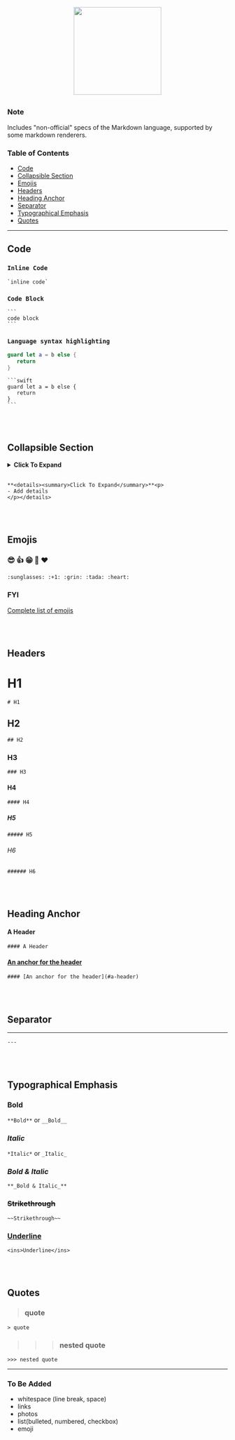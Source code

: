 
<p align="center">
<img src="https://user-images.githubusercontent.com/35065894/47264229-54ff0f80-d54d-11e8-86fa-115804f19124.png" width="200"  />
   </p>
   <h2 align="center"></h2>
 
 
### Note 
Includes "non-official" specs of the Markdown language, supported by some markdown renderers.

### Table of Contents
- [Code](#code)
- [Collapsible Section](#collapsible-section)
- [Emojis](#emojis)
- [Headers](#headers)
- [Heading Anchor](#heading-anchor)
- [Separator](#separator)
- [Typographical Emphasis](#typographical-emphasis)
- [Quotes](#quotes)

---

## Code 
### `Inline Code` <br/>
`` `inline code` ``

### ```Code Block```

````
```
code block
```
````
### ```Language syntax highlighting```
```swift 
guard let a = b else {
   return 
}
```

````
```swift 
guard let a = b else {
   return 
}
```
````  

<br/><br/>

## Collapsible Section
**<details><summary>Click To Expand</summary>**<p>
- Add details
</p></details>

<br/>

```
**<details><summary>Click To Expand</summary>**<p>
- Add details
</p></details>
```

<br/><br/>

## Emojis
### :sunglasses: :+1: :grin: :tada: :heart:

`:sunglasses: :+1: :grin: :tada: :heart:`

### FYI
[Complete list of emojis](https://gist.github.com/rxaviers/7360908)


<br/><br/>

## Headers
# H1 
`# H1`
## H2 
`## H2`
### H3 
`### H3`
#### H4 
`#### H4`
##### H5 
`##### H5`
###### H6 
`###### H6`  

<br/><br/>

## Heading Anchor
#### A Header  
`#### A Header`  
#### [An anchor for the header](#a-header)  
`#### [An anchor for the header](#a-header)`  

<br/><br/>

## Separator
---
`---`


<br/><br/>

## Typographical Emphasis
### **Bold** 
`**Bold**` or `__Bold__`
### *Italic* 
`*Italic*` or `_Italic_`
### **_Bold & Italic_** 
`**_Bold & Italic_**`
### ~~Strikethrough~~ 
`~~Strikethrough~~`
### <ins>Underline</ins>
`<ins>Underline</ins>`

<br/><br/>

## Quotes
> ### quote <br/>

`> quote`

>>> ### nested quote

`>>> nested quote`


---
### To Be Added
- whitespace (line break, space)
- links
- photos
- list(bulleted, numbered, checkbox)
- emoji

